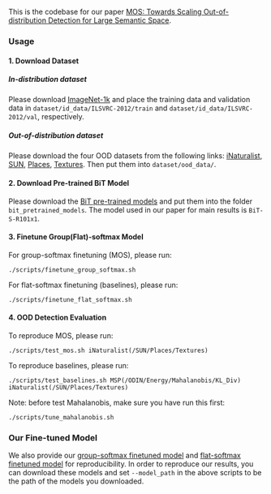 This is the codebase for our paper [MOS: Towards Scaling Out-of-distribution Detection for Large Semantic Space]().

### Usage

#### 1. Download Dataset

##### In-distribution dataset

Please download [ImageNet-1k]() and place the training data and validation data in
`dataset/id_data/ILSVRC-2012/train` and  `dataset/id_data/ILSVRC-2012/val`, respectively.

##### Out-of-distribution dataset

Please download the four OOD datasets from the following links: [iNaturalist](), [SUN](), [Places](), [Textures]().
Then put them into `dataset/ood_data/`.

#### 2. Download Pre-trained BiT Model

Please download the [BiT pre-trained models]() and put them into the folder `bit_pretrained_models`.
The model used in our paper for main results is `BiT-S-R101x1`.

#### 3. Finetune Group(Flat)-softmax Model

For group-softmax finetuning (MOS), please run:

```
./scripts/finetune_group_softmax.sh
```

For flat-softmax finetuning (baselines), please run:

```
./scripts/finetune_flat_softmax.sh
```


#### 4. OOD Detection Evaluation

To reproduce MOS, please run:
```
./scripts/test_mos.sh iNaturalist(/SUN/Places/Textures)
```

To reproduce baselines, please run:
```
./scripts/test_baselines.sh MSP(/ODIN/Energy/Mahalanobis/KL_Div) iNaturalist(/SUN/Places/Textures)
```

Note: before test Mahalanobis, make sure you have run this first:
```
./scripts/tune_mahalanobis.sh
```

### Our Fine-tuned Model

We also provide our [group-softmax finetuned model]() and [flat-softmax finetuned model]() for reproducibility.
In order to reproduce our results, you can download these models and set `--model_path` in the above scripts
to be the path of the models you downloaded.